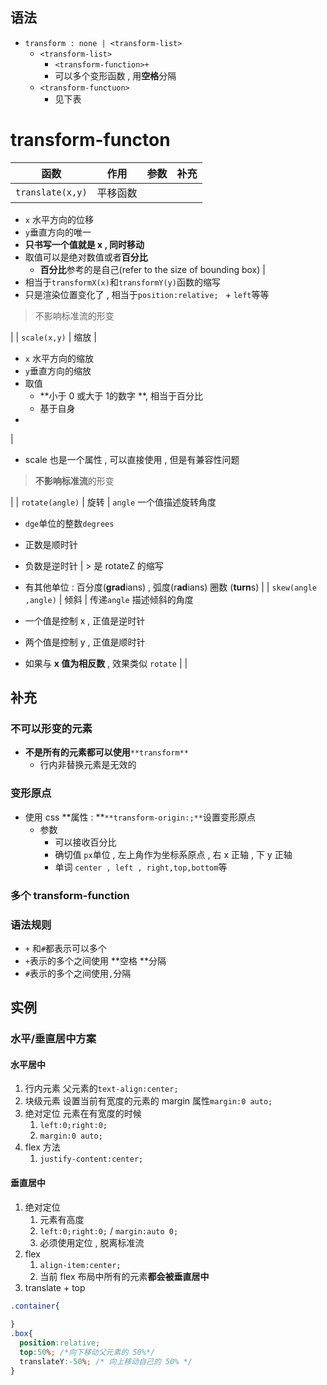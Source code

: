## 语法
- `transform : none | <transform-list>`
   - `<transform-list>`
      - `<transform-function>+`
      - 可以多个变形函数 , 用**空格**分隔
   - `<transform-functuon>`
      - 见下表
# transform-functon
| **函数** | **作用** | **参数** | **补充** |
| --- | --- | --- | --- |
| `translate(x,y)` |  平移函数 | 
- `x` 水平方向的位移
- `y`垂直方向的唯一
- **只书写一个值就是 x ,  同时移动**
- 取值可以是绝对数值或者**百分比**
   - **百分比**参考的是自己(refer to the size of bounding box)
 | 
- 相当于`transformX(x)`和`transformY(y)`函数的缩写
- 只是渲染位置变化了 , 相当于`position:relative; ` + `left`等等
> 不影响标准流的形变

 |
| `scale(x,y)` | 缩放 | 
- `x` 水平方向的缩放
- `y`垂直方向的缩放
- 取值
   - **小于 0 或大于 1的数字 **, 相当于百分比
   - 基于自身
- 

 | 
- scale 也是一个属性 , 可以直接使用 , 但是有兼容性问题
> **不影响标准流**的形变

 |
| `rotate(angle)` | 旋转 | `angle` 一个值描述旋转角度
- `dge`单位的整数`degrees`
- 正数是顺时针
- 负数是逆时针
 | > 是 rotateZ 的缩写

- 有其他单位 : 百分度(**grad**ians) , 弧度(r**ad**ians) 圈数 (**turn**s)
 |
| `skew(angle ,angle)` | 倾斜 |  传递`angle` 描述倾斜的角度
- 一个值是控制 x , 正值是逆时针
- 两个值是控制 y , 正值是顺时针
- 如果与 **x 值为相反数** , 效果类似 `rotate`
 |  |


## 补充


### 不可以形变的元素

- **不是所有的元素都可以使用**`**transform**`
   - 行内非替换元素是无效的

### 变形原点

- 使用 css **属性 : **`**transform-origin:;**`设置变形原点
   - 参数
      - 可以接收百分比
      - 确切值 `px`单位 , 左上角作为坐标系原点 , 右 x 正轴 , 下 y 正轴
      - 单词 `center , left , right,top,bottom`等

### 多个 transform-function

### 语法规则

- `+` 和`#`都表示可以多个
- `+`表示的多个之间使用 **空格 **分隔
- `#`表示的多个之间使用`,`分隔

## 实例
### 水平/垂直居中方案 
#### 水平居中

1. 行内元素 父元素的`text-align:center;`
2. 块级元素 设置当前有宽度的元素的 margin 属性`margin:0 auto;`
3. 绝对定位 元素在有宽度的时候
   1. `left:0;right:0;`
   2. `margin:0 auto;`
4. flex 方法
   1. `justify-content:center;`

#### 垂直居中

1. 绝对定位
   1. 元素有高度
   2. `left:0;right:0;` / `margin:auto 0;`
   3. 必须使用定位 , 脱离标准流
2. flex
   1. `align-item:center;`
   2. 当前 flex 布局中所有的元素**都会被垂直居中**
3. translate + top
```css
.container{
  
}  
.box{
  position:relative;
  top:50%; /*向下移动父元素的 50%*/
  translateY:-50%; /* 向上移动自己的 50% */
}
```
